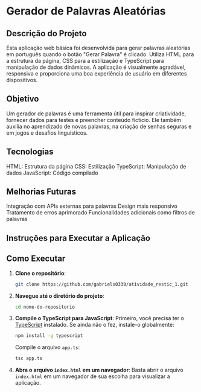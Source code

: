 # Gerador de Palavras Aleatórias

## Descrição do Projeto

Esta aplicação web básica foi desenvolvida para gerar palavras aleatórias em português quando o botão "Gerar Palavra" é clicado. Utiliza HTML para a estrutura da página, CSS para a estilização e TypeScript para manipulação de dados dinâmicos. A aplicação é visualmente agradável, responsiva e proporciona uma boa experiência de usuário em diferentes dispositivos.

## Objetivo

Um gerador de palavras é uma ferramenta útil para inspirar criatividade, fornecer dados para testes e preencher conteúdo fictício. Ele também auxilia no aprendizado de novas palavras, na criação de senhas seguras e em jogos e desafios linguísticos.

## Tecnologias

HTML: Estrutura da página
CSS: Estilização
TypeScript: Manipulação de dados
JavaScript: Código compilado

## Melhorias Futuras

Integração com APIs externas para palavras
Design mais responsivo
Tratamento de erros aprimorado
Funcionalidades adicionais como filtros de palavras

## Instruções para Executar a Aplicação
## Como Executar

1. **Clone o repositório**:
    ```sh
    git clone https://github.com/gabriels0330/atividade_restic_1.git
    ```

2. **Navegue até o diretório do projeto**:
    ```sh
    cd nome-do-repositorio
    ```

3. **Compile o TypeScript para JavaScript**:
    Primeiro, você precisa ter o [TypeScript](https://www.typescriptlang.org/) instalado. Se ainda não o fez, instale-o globalmente:
    ```sh
    npm install -g typescript
    ```
    Compile o arquivo `app.ts`:
    ```sh
    tsc app.ts
    ```

4. **Abra o arquivo `index.html` em um navegador**:
    Basta abrir o arquivo `index.html` em um navegador de sua escolha para visualizar a aplicação.
